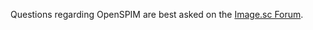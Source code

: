 ---
---
Questions regarding OpenSPIM are best asked on the [Image.sc Forum](https://forum.image.sc/).
